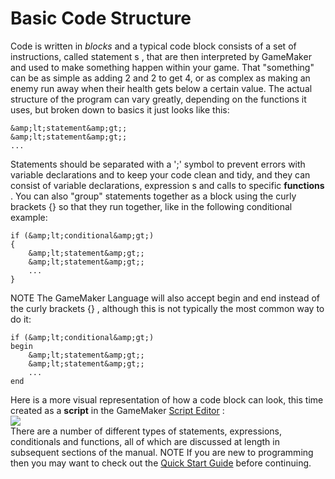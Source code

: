 # Basic Code Structure

Code is written in *blocks* and a typical code block consists of a set
of instructions, called statement s , that are then interpreted by
GameMaker and used to make something happen within your game. That
"something" can be as simple as adding 2 and 2 to get 4, or as complex
as making an enemy run away when their health gets below a certain
value. The actual structure of the program can vary greatly, depending
on the functions it uses, but broken down to basics it just looks like
this:

``` gml
&amp;lt;statement&amp;gt;;
&amp;lt;statement&amp;gt;;
...
```

Statements should be separated with a ';' symbol to prevent errors with
variable declarations and to keep your code clean and tidy, and they can
consist of variable declarations, expression s and calls to specific
**functions** . You can also "group" statements together as a block
using the curly brackets {} so that they run together, like in the
following conditional example:

``` gml
if (&amp;lt;conditional&amp;gt;)
{
    &amp;lt;statement&amp;gt;;
    &amp;lt;statement&amp;gt;;
    ...
}
```

NOTE The GameMaker Language will also accept begin and end instead of
the curly brackets {} , although this is not typically the most common
way to do it:

``` gml
if (&amp;lt;conditional&amp;gt;)
begin
    &amp;lt;statement&amp;gt;;
    &amp;lt;statement&amp;gt;;
    ...
end
```

Here is a more visual representation of how a code block can look, this
time created as a **script** in the GameMaker [Script
Editor](../../The_Asset_Editors/Scripts) :  
![](https://gms.magecorn.com/Manual/assets/Images/Scripting_Reference/GML/Overview/ProgramExample.png)  
There are a number of different types of statements, expressions,
conditionals and functions, all of which are discussed at length in
subsequent sections of the manual. NOTE If you are new to programming
then you may want to check out the [Quick Start
Guide](../../Quick_Start_Guide/Quick_Start_Guide) before continuing.
